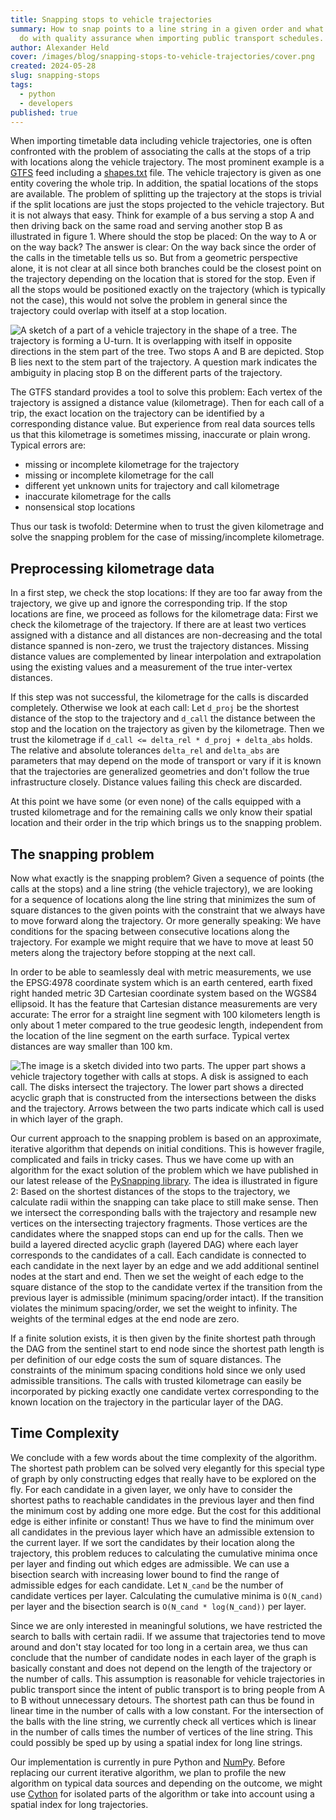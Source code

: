 ```yaml
---
title: Snapping stops to vehicle trajectories
summary: How to snap points to a line string in a given order and what it has to
  do with quality assurance when importing public transport schedules.
author: Alexander Held
cover: /images/blog/snapping-stops-to-vehicle-trajectories/cover.png
created: 2024-05-28
slug: snapping-stops
tags:
  - python
  - developers
published: true
---
```

When importing timetable data including vehicle trajectories, one is often confronted with the problem of associating the calls at the stops of a trip with locations along the vehicle trajectory. The most prominent example is a [GTFS](https://gtfs.org/) feed including a [shapes.txt](https://gtfs.org/schedule/reference/#shapestxt) file. The vehicle trajectory is given as one entity covering the whole trip. In addition, the spatial locations of the stops are available. The problem of splitting up the trajectory at the stops is trivial if the split locations are just the stops projected to the vehicle trajectory. But it is not always that easy. Think for example of a bus serving a stop A and then driving back on the same road and serving another stop B as illustrated in figure 1. Where should the stop be placed: On the way to A or on the way back? The answer is clear: On the way back since the order of the calls in the timetable tells us so. But from a geometric perspective alone, it is not clear at all since both branches could be the closest point on the trajectory depending on the location that is stored for the stop. Even if all the stops would be positioned exactly on the trajectory (which is typically not the case), this would not solve the problem in general since the trajectory could overlap with itself at a stop location.

![A sketch of a part of a vehicle trajectory in the shape of a tree. The trajectory is forming a U-turn. It is overlapping with itself in opposite directions in the stem part of the tree. Two stops A and B are depicted. Stop B lies next to the stem part of the trajectory. A question mark indicates the ambiguity in placing stop B on the different parts of the trajectory.](/images/blog/snapping-stops-to-vehicle-trajectories/snap_a_b.png "Figure 1: An illustration of the problem of snapping a stop to different branches of a trajectory.")

The GTFS standard provides a tool to solve this problem: Each vertex of the trajectory is assigned a distance value (kilometrage). Then for each call of a trip, the exact location on the trajectory can be identified by a corresponding distance value. But experience from real data sources tells us that this kilometrage is sometimes missing, inaccurate or plain wrong. Typical errors are:

* missing or incomplete kilometrage for the trajectory
* missing or incomplete kilometrage for the call 
* different yet unknown units for trajectory and call kilometrage
* inaccurate kilometrage for the calls
* nonsensical stop locations

Thus our task is twofold: Determine when to trust the given kilometrage and solve the snapping problem for the case of missing/incomplete kilometrage.

## Preprocessing kilometrage data

In a first step, we check the stop locations: If they are too far away from the trajectory, we give up and ignore the corresponding trip. If the stop locations are fine, we proceed as follows for the kilometrage data: First we check the kilometrage of the trajectory. If there are at least two vertices assigned with a distance and all distances are non-decreasing and the total distance spanned is non-zero, we trust the trajectory distances. Missing distance values are complemented by linear interpolation and extrapolation using the existing values and a measurement of the true inter-vertex distances.

If this step was not successful, the kilometrage for the calls is discarded completely. Otherwise we look at each call: Let `d_proj` be the shortest distance of the stop to the trajectory and `d_call` the distance between the stop and the location on the trajectory as given by the kilometrage. Then we trust the kilometrage if `d_call <= delta_rel * d_proj + delta_abs` holds. The relative and absolute tolerances `delta_rel` and `delta_abs` are parameters that may depend on the mode of transport or vary if it is known that the trajectories are generalized geometries and don't follow the true infrastructure closely. Distance values failing this check are discarded.

At this point we have some (or even none) of the calls equipped with a trusted kilometrage and for the remaining calls we only know their spatial location and their order in the trip which brings us to the snapping problem.

## The snapping problem

Now what exactly is the snapping problem? Given a sequence of points (the calls at the stops) and a line string (the vehicle trajectory), we are looking for a sequence of locations along the line string that minimizes the sum of square distances to the given points with the constraint that we always have to move forward along the trajectory. Or more generally speaking: We have conditions for the spacing between consecutive locations along the trajectory. For example we might require that we have to move at least 50 meters along the trajectory before stopping at the next call.

In order to be able to seamlessly deal with metric measurements, we use the EPSG:4978 coordinate system which is an earth centered, earth fixed right handed metric 3D Cartesian coordinate system based on the WGS84 ellipsoid. It has the feature that Cartesian distance measurements are very accurate: The error for a straight line segment with 100 kilometers length is only about 1 meter compared to the true geodesic length, independent from the location of the line segment on the earth surface. Typical vertex distances are way smaller than 100 km.

![The image is a sketch divided into two parts. The upper part shows a vehicle trajectory together with calls at stops. A disk is assigned to each call. The disks intersect the trajectory. The lower part shows a directed acyclic graph that is constructed from the intersections between the disks and the trajectory. Arrows between the two parts indicate which call is used in which layer of the graph.](/images/blog/snapping-stops-to-vehicle-trajectories/dag_routing_downsampled.png "Figure 2: An illustration of the exact algorithm to solve the snapping problem.")

Our current approach to the snapping problem is based on an approximate, iterative algorithm that depends on initial conditions. This is however fragile, complicated and fails in tricky cases. Thus we have come up with an algorithm for the exact solution of the problem which we have published in our latest release of the [PySnapping library](https://github.com/geops/pysnapping). The idea is illustrated in figure 2: Based on the shortest distances of the stops to the trajectory, we calculate radii within the snapping can take place to still make sense. Then we intersect the corresponding balls with the trajectory and resample new vertices on the intersecting trajectory fragments. Those vertices are the candidates where the snapped stops can end up for the calls. Then we build a layered directed acyclic graph (layered DAG) where each layer corresponds to the candidates of a call. Each candidate is connected to each candidate in the next layer by an edge and we add additional sentinel nodes at the start and end. Then we set the weight of each edge to the square distance of the stop to the candidate vertex if the transition from the previous layer is admissible (minimum spacing/order intact). If the transition violates the minimum spacing/order, we set the weight to infinity. The weights of the terminal edges at the end node are zero.

If a finite solution exists, it is then given by the finite shortest path through the DAG from the sentinel start to end node since the shortest path length is per definition of our edge costs the sum of square distances. The constraints of the minimum spacing conditions hold since we only used admissible transitions. The calls with trusted kilometrage can easily be incorporated by picking exactly one candidate vertex corresponding to the known location on the trajectory in the particular layer of the DAG.

## Time Complexity

We conclude with a few words about the time complexity of the algorithm. The shortest path problem can be solved very elegantly for this special type of graph by only constructing edges that really have to be explored on the fly. For each candidate in a given layer, we only have to consider the shortest paths to reachable candidates in the previous layer and then find the minimum cost by adding one more edge. But the cost for this additional edge is either infinite or constant! Thus we have to find the minimum over all candidates in the previous layer which have an admissible extension to the current layer. If we sort the candidates by their location along the trajectory, this problem reduces to calculating the cumulative minima once per layer and finding out which edges are admissible. We can use a bisection search with increasing lower bound to find the range of admissible edges for each candidate. Let `N_cand` be the number of candidate vertices per layer. Calculating the cumulative minima is `O(N_cand)` per layer and the bisection search is `O(N_cand * log(N_cand))` per layer.

Since we are only interested in meaningful solutions, we have restricted the search to balls with certain radii. If we assume that trajectories tend to move around and don't stay located for too long in a certain area, we thus can conclude that the number of candidate nodes in each layer of the graph is basically constant and does not depend on the length of the trajectory or the number of calls. This assumption is reasonable for vehicle trajectories in public transport since the intent of public transport is to bring people from A to B without unnecessary detours. The shortest path can thus be found in linear time in the number of calls with a low constant. For the intersection of the balls with the line string, we currently check all vertices which is linear in the number of calls times the number of vertices of the line string. This could possibly be sped up by using a spatial index for long line strings.

Our implementation is currently in pure Python and [NumPy](https://numpy.org/). Before replacing our current iterative algorithm, we plan to profile the new algorithm on typical data sources and depending on the outcome, we might use [Cython](https://cython.org/) for isolated parts of the algorithm or take into account using a spatial index for long trajectories.